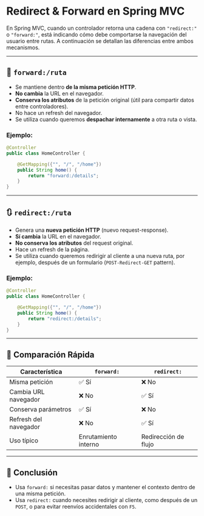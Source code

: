 # Redirect & Forward en Spring MVC

En Spring MVC, cuando un controlador retorna una cadena con `"redirect:"` o `"forward:"`, está indicando cómo debe comportarse la navegación del usuario entre rutas. A continuación se detallan las diferencias entre ambos mecanismos.

---

## 🔁 `forward:/ruta`

- Se mantiene dentro **de la misma petición HTTP**.
- **No cambia** la URL en el navegador.
- **Conserva los atributos** de la petición original (útil para compartir datos entre controladores).
- No hace un refresh del navegador.
- Se utiliza cuando queremos **despachar internamente** a otra ruta o vista.

### Ejemplo:

```java
@Controller
public class HomeController {

    @GetMapping({"", "/", "/home"})
    public String home() {
        return "forward:/details";
    }
}
```

---

## 🔃 `redirect:/ruta`

- Genera una **nueva petición HTTP** (nuevo request-response).
- **Sí cambia** la URL en el navegador.
- **No conserva los atributos** del request original.
- Hace un refresh de la página.
- Se utiliza cuando queremos redirigir al cliente a una nueva ruta, por ejemplo, después de un formulario (`POST-Redirect-GET` pattern).

### Ejemplo:

```java
@Controller
public class HomeController {

    @GetMapping({"", "/", "/home"})
    public String home() {
        return "redirect:/details";
    }
}
```

---

## 📌 Comparación Rápida

| Característica         | `forward:`            | `redirect:`            |
|------------------------|------------------------|-------------------------|
| Misma petición         | ✅ Sí                  | ❌ No                   |
| Cambia URL navegador   | ❌ No                  | ✅ Sí                   |
| Conserva parámetros    | ✅ Sí                  | ❌ No                   |
| Refresh del navegador  | ❌ No                  | ✅ Sí                   |
| Uso típico             | Enrutamiento interno   | Redirección de flujo    |

---

## 🎯 Conclusión

- Usa `forward:` si necesitas pasar datos y mantener el contexto dentro de una misma petición.
- Usa `redirect:` cuando necesites redirigir al cliente, como después de un `POST`, o para evitar reenvíos accidentales con `F5`.
